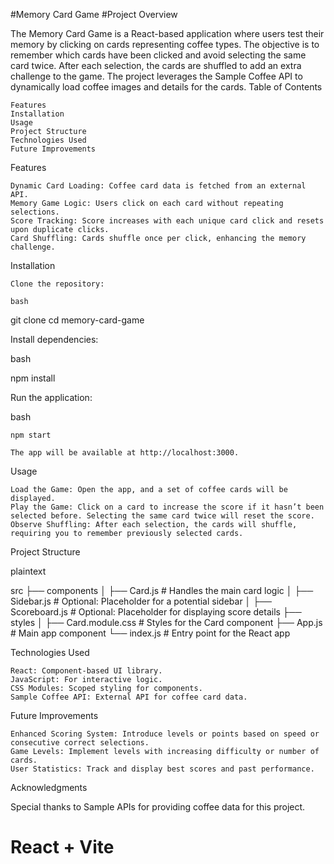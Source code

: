 #Memory Card Game
#Project Overview

The Memory Card Game is a React-based application where users test their memory by clicking on cards representing coffee types. The objective is to remember which cards have been clicked and avoid selecting the same card twice. After each selection, the cards are shuffled to add an extra challenge to the game. The project leverages the Sample Coffee API to dynamically load coffee images and details for the cards.
Table of Contents

    Features
    Installation
    Usage
    Project Structure
    Technologies Used
    Future Improvements

Features

    Dynamic Card Loading: Coffee card data is fetched from an external API.
    Memory Game Logic: Users click on each card without repeating selections.
    Score Tracking: Score increases with each unique card click and resets upon duplicate clicks.
    Card Shuffling: Cards shuffle once per click, enhancing the memory challenge.

Installation

    Clone the repository:

    bash

git clone <repository-url>
cd memory-card-game

Install dependencies:

bash

npm install

Run the application:

bash

    npm start

    The app will be available at http://localhost:3000.

Usage

    Load the Game: Open the app, and a set of coffee cards will be displayed.
    Play the Game: Click on a card to increase the score if it hasn’t been selected before. Selecting the same card twice will reset the score.
    Observe Shuffling: After each selection, the cards will shuffle, requiring you to remember previously selected cards.

Project Structure

plaintext

src
├── components
│   ├── Card.js          # Handles the main card logic
│   ├── Sidebar.js       # Optional: Placeholder for a potential sidebar
│   ├── Scoreboard.js    # Optional: Placeholder for displaying score details
├── styles
│   ├── Card.module.css  # Styles for the Card component
├── App.js               # Main app component
└── index.js             # Entry point for the React app

Technologies Used

    React: Component-based UI library.
    JavaScript: For interactive logic.
    CSS Modules: Scoped styling for components.
    Sample Coffee API: External API for coffee card data.

Future Improvements

    Enhanced Scoring System: Introduce levels or points based on speed or consecutive correct selections.
    Game Levels: Implement levels with increasing difficulty or number of cards.
    User Statistics: Track and display best scores and past performance.

Acknowledgments

Special thanks to Sample APIs for providing coffee data for this project.

# React + Vite
